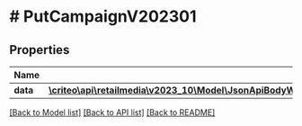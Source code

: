 # # PutCampaignV202301

## Properties

Name | Type | Description | Notes
------------ | ------------- | ------------- | -------------
**data** | [**\criteo\api\retailmedia\v2023_10\Model\JsonApiBodyWithExternalIdOfEditableCampaignAttributesV202301AndCampaignV202301**](JsonApiBodyWithExternalIdOfEditableCampaignAttributesV202301AndCampaignV202301.md) |  | [optional]

[[Back to Model list]](../../README.md#models) [[Back to API list]](../../README.md#endpoints) [[Back to README]](../../README.md)
